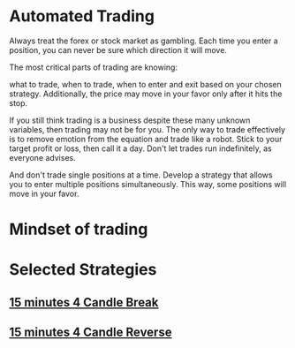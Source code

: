 # Automated Trading
Always treat the forex or stock market as gambling. Each time you enter a position, you can never be sure which direction it will move.

The most critical parts of trading are knowing:

what to trade,
when to trade,
when to enter and exit based on your chosen strategy.
Additionally, the price may move in your favor only after it hits the stop.

If you still think trading is a business despite these many unknown variables, then trading may not be for you. The only way to trade effectively is to remove emotion from the equation and trade like a robot. Stick to your target profit or loss, then call it a day. Don't let trades run indefinitely, as everyone advises.

And don't trade single positions at a time. Develop a strategy that allows you to enter multiple positions simultaneously. This way, some positions will move in your favor.

# Mindset of trading


# Selected Strategies
## [15 minutes 4 Candle Break](FRX_15M_4CDL_BREAK.bat)


## [15 minutes 4 Candle Reverse](FRX_15M_4CDL_REVERSE.bat)